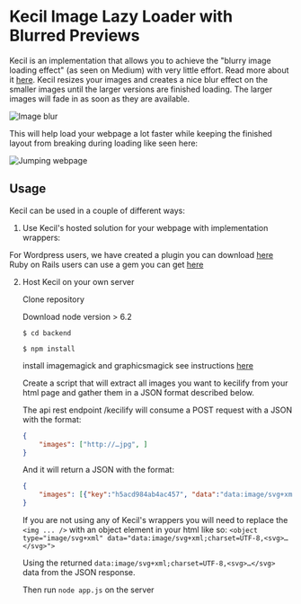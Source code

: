 # Kecil Image Lazy Loader with Blurred Previews

Kecil is an implementation that allows you to achieve the "blurry image loading effect" (as seen on Medium) with very little effort. Read more about it [here](https://jmperezperez.com/medium-image-progressive-loading-placeholder). Kecil resizes your images and creates a nice blur effect on the smaller images until the larger versions are finished loading. The larger images will fade in as soon as they are available.

![Image blur](https://css-tricks.com/wp-content/uploads/2015/12/blur.gif)

This will help load your webpage a lot faster while keeping the finished layout from breaking during loading like seen here:

![Jumping webpage](http://aspiringwebdev.com/wp-content/uploads/2015/03/meal-plan-load-no-padding-bottom.gif)

## Usage

Kecil can be used in a couple of different ways:

1. Use Kecil's hosted solution for your webpage with implementation wrappers:

For Wordpress users, we have created a plugin you can download [here](https://something.com)
Ruby on Rails users can use a gem you can get [here](https://something.com)

2. Host Kecil on your own server

    Clone repository
    
    Download node version > 6.2 

    `$ cd backend`
    
    `$ npm install`
    
    install imagemagick and graphicsmagick
    see instructions [here](https://www.npmjs.com/package/gm)
    
    Create a script that will extract all images you want to kecilify from your html page and gather them in a JSON format described below.
    
    The api rest endpoint /kecilify will consume a POST request with a JSON with the format:
    
    ```JSON
    {
        "images": ["http://…jpg", ]
    }
    ```
    
    And it will return a JSON with the format:
    
    ```JSON
    {
        "images": [{"key":"h5acd984ab4ac457", "data":"data:image/svg+xml;charset=UTF-8,<svg>…</svg>", "width": 300, "height": 200}, ]
    }
    ```
    
    If you are not using any of Kecil's wrappers you will need to replace the `<img ... />` with an object element in your html like so: `<object type="image/svg+xml" data="data:image/svg+xml;charset=UTF-8,<svg>…</svg>">` 
    
    Using the returned `data:image/svg+xml;charset=UTF-8,<svg>…</svg>` data from the JSON response.
    
    Then run `node app.js` on the server
